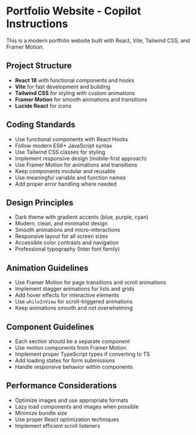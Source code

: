 <!-- Use this file to provide workspace-specific custom instructions to Copilot. For more details, visit https://code.visualstudio.com/docs/copilot/copilot-customization#_use-a-githubcopilotinstructionsmd-file -->

# Portfolio Website - Copilot Instructions

This is a modern portfolio website built with React, Vite, Tailwind CSS, and Framer Motion.

## Project Structure
- **React 18** with functional components and hooks
- **Vite** for fast development and building
- **Tailwind CSS** for styling with custom animations
- **Framer Motion** for smooth animations and transitions
- **Lucide React** for icons

## Coding Standards
- Use functional components with React Hooks
- Follow modern ES6+ JavaScript syntax
- Use Tailwind CSS classes for styling
- Implement responsive design (mobile-first approach)
- Use Framer Motion for animations and transitions
- Keep components modular and reusable
- Use meaningful variable and function names
- Add proper error handling where needed

## Design Principles
- Dark theme with gradient accents (blue, purple, cyan)
- Modern, clean, and minimalist design
- Smooth animations and micro-interactions
- Responsive layout for all screen sizes
- Accessible color contrasts and navigation
- Professional typography (Inter font family)

## Animation Guidelines
- Use Framer Motion for page transitions and scroll animations
- Implement stagger animations for lists and grids
- Add hover effects for interactive elements
- Use `whileInView` for scroll-triggered animations
- Keep animations smooth and not overwhelming

## Component Guidelines
- Each section should be a separate component
- Use motion components from Framer Motion
- Implement proper TypeScript types if converting to TS
- Add loading states for form submissions
- Handle responsive behavior within components

## Performance Considerations
- Optimize images and use appropriate formats
- Lazy load components and images when possible
- Minimize bundle size
- Use proper React optimization techniques
- Implement efficient scroll listeners
